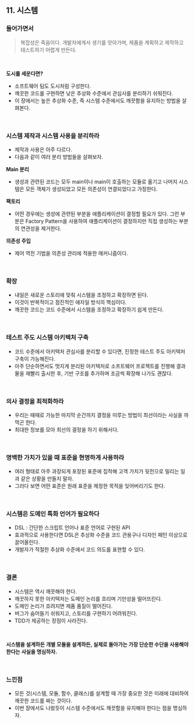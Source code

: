 ## 11. 시스템

### 들어가면서

> 복잡성은 죽음이다. 개발자에게서 생기를 앗아가며, 제품을 계획하고 제작하고 테스트하기 어렵게 만든다.

<br>

**도시를 세운다면?**

- 소프트웨어 팀도 도시처럼 구성한다.
- 깨끗한 코드를 구현하면 낮은 추상화 수준에서 관심사를 분리하기 쉬워진다.
- 이 장에서는 높은 추상화 수준, 즉 시스템 수준에서도 깨끗함을 유지하는 방법을 살펴본다.

<br>

### 시스템 제작과 시스템 사용을 분리하라

- 제작과 사용은 아주 다르다.
- 다음과 같이 여러 분리 방법들을 살펴보자.

**Main 분리**

- 생성과 관련된 코드는 모두 main이나 main이 호출하는 모듈로 옮기고 나머지 시스템은 모든 객체가 생성되었고 모든 의존성이 연결되었다고 가정한다.

**팩토리**

- 어떤 경우에는 생성에 관련된 부분을 애플리케이션이 결정할 필요가 있다. 그런 부분은 Factory Pattern을 사용하여 애플리케이션이 결정하지만 직접 생성하는 부분의 연관성을 제거한다.

**의존성 주입**

- 제어 역전 기법을 의존성 관리에 적용한 매커니즘이다.

<br>

### 확장

- 내일은 새로운 스토리에 맞춰 시스템을 조정하고 확장하면 된다.
- 이것이 반복적이고 점진적인 애자일 방식의 핵심이다.
- 깨끗한 코드는 코드 수준에서 시스템을 조정하고 확장하기 쉽게 만든다.

<br>

### 테스트 주도 시스템 아키텍처 구축

- 코드 수준에서 아키텍처 관심사를 분리할 수 있다면, 진정한 테스트 주도 아키텍처 구축이 가능해진다.
- 아주 단순하면서도 멋지게 분리된 아키텍처로 소프트웨어 프로젝트를 진행해 결과물을 재빨리 출시한 후, 기반 구조를 추가하며 조금씩 확장해 나가도 괜찮다.

<br>

### 의사 결정을 최적화하라

- 우리는 때때로 가능한 마지막 순간까지 결정을 미루는 방법이 최선이라는 사실을 까먹곤 한다.
- 최대한 정보를 모아 최선의 결정을 하기 위해서다.

<br>

### 명백한 가치가 있을 때 표준을 현명하게 사용하라

- 여러 형태로 아주 과장되게 포장된 표준에 집착해 고객 가치가 뒷전으로 밀리는 일과 같은 상황을 만들지 말자.
- 그러다 보면 어떤 표준은 원래 표준을 제정한 목적을 잊어버리기도 한다.

<br>

### 시스템은 도메인 특화 언어가 필요하다

- DSL : 간단한 스크립트 언어나 표준 언어로 구현된 API
- 효과적으로 사용한다면 DSL은 추상화 수준을 코드 관용구나 디자인 패턴 이상으로 끌어올린다.
- 개발자가 적절한 추상화 수준에서 코드 의도를 표현할 수 있다.

<br>

### 결론

- 시스템은 역시 깨끗해야 한다.
- 깨끗하지 못한 아키텍처는 도메인 논리를 흐리며 기만성을 떨어뜨린다.
- 도메인 논리가 흐려지면 제품 품질이 떨어진다.
- 버그가 숨어들기 쉬워지고, 스토리를 구현하기 어려워진다.
- TDD가 제공하는 장점이 사라진다.

<br>

**시스템을 설계하든 개별 모듈을 설계하든, 실제로 돌아가는 가장 단순한 수단을 사용해야 한다는 사실을 명심하자.**

<br>

### 느낀점

- 모든 것(시스템, 모듈, 함수, 클래스)를 설계할 때 가장 중요한 것은 미래에 대비하여 깨끗한 코드를 짜는 것이다.
- 이번 장에서도 나왔듯이 시스템 수준에서도 깨끗함을 유지해야 한다는 점을 명심하자.
